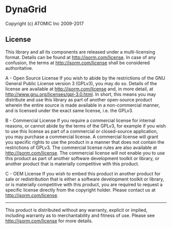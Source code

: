 # DynaGrid

Copyright (c) ATOMIC Inc 2009-2017

License
-------
This library and all its components are released under a multi-licensing format. Details
can be found at http://jsorm.com/license. In case of any confusion, the terms at http://jsorm.com/license shall be considered authoritative.

A - Open Source License
If you wish to abide by the restrictions of the GNU General Public License version 3 (GPLv3), you may do so.
Details of the license are available at http://jsorm.com/license and, in more detail, at http://www.gnu.org/licenses/gpl-3.0.html. In short, this means you may distribute and use this library as part of another open-source product wherein the entire source is made available in a non-commercial manner, and is licensed under the exact same license, i.e. the GPLv3.

B - Commercial License
If you require a commercial license for internal reasons, or cannot abide by the terms of the GPLv3, for example if you wish to use this license as part of a commercial or closed-source application, you may purchase a commercial license. A commercial license will grant you specific rights to use the product in a manner that does not contain the restrictions of GPLv3. The commercial license rules are also available at http://jsorm.com/license. The commercial license will not enable you to use this product as part of another software development toolkit or library, or another product that is materially competitive with this product.

C - OEM License
If you wish to embed this product in another product for sale or redistribution that is either a software development toolkit or library, or is materially competitive with this product, you are required to request a specific license directly from the copyright holder. Please contact us at http://jsorm.com/license.

----------------------
This product is distributed without any warranty, explicit or implied, including warranty as to merchantability and fitness of use. Please see http://jsorm.com/license for more details.
